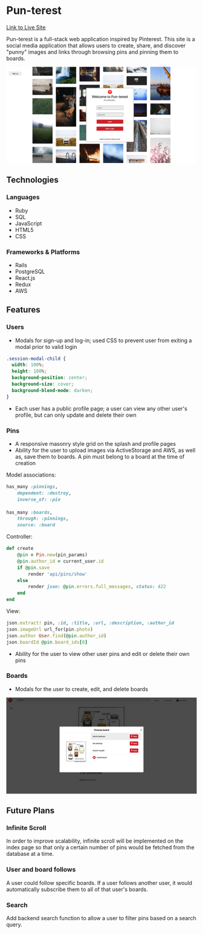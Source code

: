 # Pun-terest

[Link to Live Site](https://pinterest-aa.herokuapp.com/#/)

Pun-terest is a full-stack web application inspired by Pinterest. This site is a social media application that allows users to create, share, and discover "punny" images and links through browsing pins and pinning them to boards.

![alt text](app/assets/images/login-page.png "Login page")

## Technologies

### Languages

- Ruby
- SQL
- JavaScript
- HTML5
- CSS

### Frameworks & Platforms

- Rails
- PostgreSQL
- React.js
- Redux
- AWS

## Features

### Users

- Modals for sign-up and log-in; used CSS to prevent user from exiting a modal prior to valid login

```css
.session-modal-child {
  width: 100%;
  height: 100%;
  background-position: center;
  background-size: cover;
  background-blend-mode: darken;
}
```

- Each user has a public profile page; a user can view any other user's profile, but can only update and delete their own

### Pins

- A responsive masonry style grid on the splash and profile pages
- Ability for the user to upload images via ActiveStorage and AWS, as well as, save them to boards. A pin must belong to a board at the time of creation

Model associations: 
```ruby
has_many :pinnings, 
    dependent: :destroy, 
    inverse_of: :pin

has_many :boards,
    through: :pinnings,
    source: :board
```

Controller:
```ruby
def create
    @pin = Pin.new(pin_params)
    @pin.author_id = current_user.id
    if @pin.save
        render 'api/pins/show'
    else
        render json: @pin.errors.full_messages, status: 422
    end
end
```

View:
```ruby
json.extract! pin, :id, :title, :url, :description, :author_id
json.imageUrl url_for(pin.photo)
json.author User.find(@pin.author_id)
json.boardId @pin.board_ids[0]
```

- Ability for the user to view other user pins and edit or delete their own pins

### Boards

- Modals for the user to create, edit, and delete boards

![alt text](app/assets/images/pin-modal.png "Pin modal")

## Future Plans

### Infinite Scroll

In order to improve scalability, infinite scroll will be implemented on the index page so that only a certain number of pins would be fetched from the database at a time.

### User and board follows

A user could follow specific boards. If a user follows another user, it would automatically subscribe them to all of that user's boards.

### Search

Add backend search function to allow a user to filter pins based on a search query.
